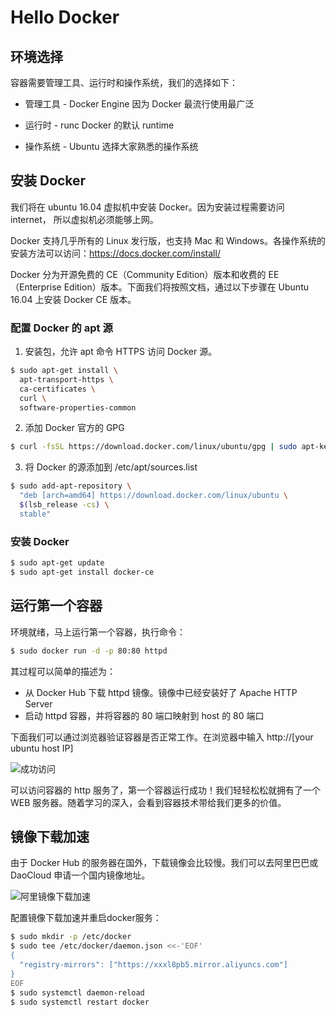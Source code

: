 # Hello Docker

## 环境选择

容器需要管理工具、运行时和操作系统，我们的选择如下：

- 管理工具 - Docker Engine
因为 Docker 最流行使用最广泛

- 运行时 - runc
Docker 的默认 runtime

- 操作系统 - Ubuntu
选择大家熟悉的操作系统

## 安装 Docker

我们将在 ubuntu 16.04 虚拟机中安装 Docker。因为安装过程需要访问 internet， 所以虚拟机必须能够上网。

Docker 支持几乎所有的 Linux 发行版，也支持 Mac 和 Windows。各操作系统的安装方法可以访问：https://docs.docker.com/install/

Docker 分为开源免费的 CE（Community Edition）版本和收费的 EE（Enterprise Edition）版本。下面我们将按照文档，通过以下步骤在 Ubuntu 16.04 上安装 Docker CE 版本。

### 配置 Docker 的 apt 源

1. 安装包，允许 apt 命令 HTTPS 访问 Docker 源。

``` bash
$ sudo apt-get install \
  apt-transport-https \
  ca-certificates \
  curl \
  software-properties-common
```
2. 添加 Docker 官方的 GPG

``` bash
$ curl -fsSL https://download.docker.com/linux/ubuntu/gpg | sudo apt-key add -
```

3. 将 Docker 的源添加到 /etc/apt/sources.list

``` bash
$ sudo add-apt-repository \
  "deb [arch=amd64] https://download.docker.com/linux/ubuntu \
  $(lsb_release -cs) \
  stable"
```

### 安装 Docker

``` bash
$ sudo apt-get update
$ sudo apt-get install docker-ce
```

## 运行第一个容器

环境就绪，马上运行第一个容器，执行命令：

``` bash
$ sudo docker run -d -p 80:80 httpd
```

其过程可以简单的描述为：

- 从 Docker Hub 下载 httpd 镜像。镜像中已经安装好了 Apache HTTP Server
- 启动 httpd 容器，并将容器的 80 端口映射到 host 的 80 端口

下面我们可以通过浏览器验证容器是否正常工作。在浏览器中输入 http://[your ubuntu host IP]

![成功访问](https://github.com/findsec-cn/docker/raw/master/imgs/1/httd_run.jpg)

可以访问容器的 http 服务了，第一个容器运行成功！我们轻轻松松就拥有了一个 WEB 服务器。随着学习的深入，会看到容器技术带给我们更多的价值。

## 镜像下载加速

由于 Docker Hub 的服务器在国外，下载镜像会比较慢。我们可以去阿里巴巴或 DaoCloud 申请一个国内镜像地址。

![阿里镜像下载加速]([https://github.com/findsec-cn/docker/raw/master/imgs/1/ali_registry_mirrors.jpg)

配置镜像下载加速并重启docker服务：

``` bash
$ sudo mkdir -p /etc/docker
$ sudo tee /etc/docker/daemon.json <<-'EOF'
{
  "registry-mirrors": ["https://xxxl8pb5.mirror.aliyuncs.com"]
}
EOF
$ sudo systemctl daemon-reload
$ sudo systemctl restart docker
```
